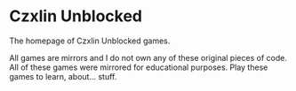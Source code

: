 # Czxlin Unblocked

The homepage of Czxlin Unblocked games.

All games are mirrors and I do not own any of these original pieces of code. All of these games were mirrored for educational purposes. Play these games to learn, about... stuff.
